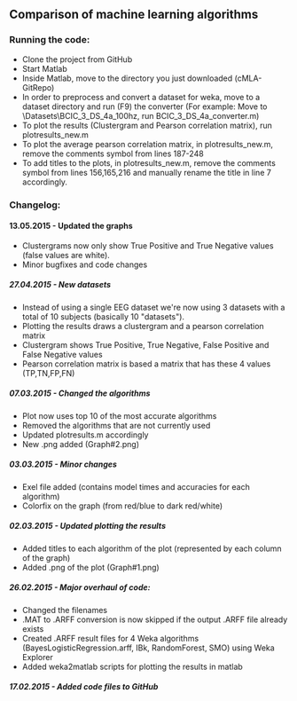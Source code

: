 ## Comparison of machine learning algorithms

### Running the code:

* Clone the project from GitHub
* Start Matlab
* Inside Matlab, move to the directory you just downloaded (cMLA-GitRepo)
* In order to preprocess and convert a dataset for weka, move to a dataset directory and run (F9) the converter 
(For example: Move to \Datasets\BCIC_3_DS_4a_100hz\, run BCIC_3_DS_4a_converter.m)
* To plot the results (Clustergram and Pearson correlation matrix), run plotresults_new.m
* To plot the average pearson correlation matrix, in plotresults_new.m, remove the comments symbol from lines 187-248
* To add titles to the plots, in plotresults_new.m, remove the comments symbol from lines 156,165,216 and manually rename the title in line 7 accordingly.

### Changelog:

#### 13.05.2015 - Updated the graphs
* Clustergrams now only show True Positive and True Negative values (false values are white).
* Minor bugfixes and code changes

##### 27.04.2015 - New datasets

* Instead of using a single EEG dataset we're now using 3 datasets with a total of 10 subjects (basically 10 "datasets").
* Plotting the results draws a clustergram and a pearson correlation matrix
* Clustergram shows True Positive, True Negative, False Positive and False Negative values
* Pearson correlation matrix is based a matrix that has these 4 values (TP,TN,FP,FN)

##### 07.03.2015 - Changed the algorithms

* Plot now uses top 10 of the most accurate algorithms
* Removed the algorithms that are not currently used
* Updated plotresults.m accordingly
* New .png added (Graph#2.png)

##### 03.03.2015 - Minor changes

* Exel file added (contains model times and accuracies for each algorithm)
* Colorfix on the graph (from red/blue to dark red/white)

##### 02.03.2015 - Updated plotting the results

* Added titles to each algorithm of the plot (represented by each column of the graph)
* Added .png of the plot (Graph#1.png)

##### 26.02.2015 - Major overhaul of code:

* Changed the filenames
* .MAT to .ARFF conversion is now skipped if the output .ARFF file already exists
* Created .ARFF result files for 4 Weka algorithms (BayesLogisticRegression.arff, IBk, RandomForest, SMO) using Weka Explorer
* Added weka2matlab scripts for plotting the results in matlab

##### 17.02.2015 - Added code files to GitHub
